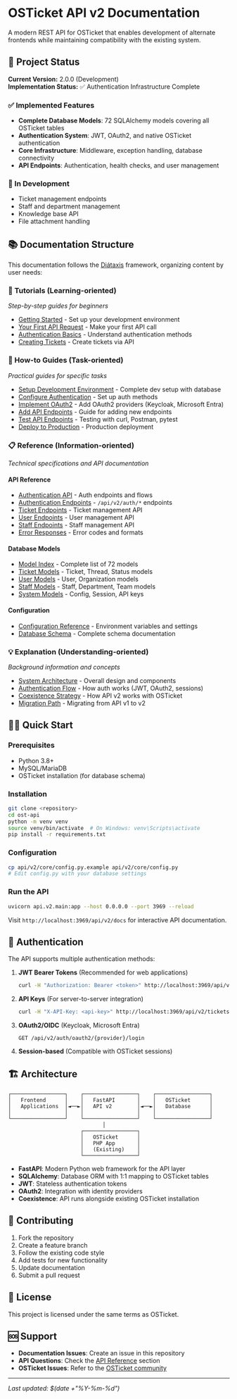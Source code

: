 # OSTicket API v2 Documentation

A modern REST API for OSTicket that enables development of alternate frontends while maintaining compatibility with the existing system.

## 🚀 Project Status

**Current Version:** 2.0.0 (Development)  
**Implementation Status:** ✅ Authentication Infrastructure Complete

### ✅ Implemented Features
- **Complete Database Models**: 72 SQLAlchemy models covering all OSTicket tables
- **Authentication System**: JWT, OAuth2, and native OSTicket authentication
- **Core Infrastructure**: Middleware, exception handling, database connectivity
- **API Endpoints**: Authentication, health checks, and user management

### 🚧 In Development
- Ticket management endpoints
- Staff and department management
- Knowledge base API
- File attachment handling

## 📚 Documentation Structure

This documentation follows the [Diátaxis](https://diataxis.fr/) framework, organizing content by user needs:

### 📖 Tutorials (Learning-oriented)
*Step-by-step guides for beginners*

- [Getting Started](tutorials/01-getting-started.md) - Set up your development environment
- [Your First API Request](tutorials/02-first-api-request.md) - Make your first API call
- [Authentication Basics](tutorials/03-authentication-basics.md) - Understand authentication methods
- [Creating Tickets](tutorials/04-creating-tickets.md) - Create tickets via API

### 🔧 How-to Guides (Task-oriented)
*Practical guides for specific tasks*

- [Setup Development Environment](how-to/setup-development.md) - Complete dev setup with database
- [Configure Authentication](how-to/configure-authentication.md) - Set up auth methods
- [Implement OAuth2](how-to/implement-oauth2.md) - Add OAuth2 providers (Keycloak, Microsoft Entra)
- [Add API Endpoints](how-to/add-api-endpoints.md) - Guide for adding new endpoints
- [Test API Endpoints](how-to/test-api-endpoints.md) - Testing with curl, Postman, pytest
- [Deploy to Production](how-to/deploy-production.md) - Production deployment

### 📋 Reference (Information-oriented)
*Technical specifications and API documentation*

#### API Reference
- [Authentication API](reference/api/authentication.md) - Auth endpoints and flows
- [Authentication Endpoints](reference/api/endpoints/auth.md) - `/api/v2/auth/*` endpoints
- [Ticket Endpoints](reference/api/endpoints/tickets.md) - Ticket management API
- [User Endpoints](reference/api/endpoints/users.md) - User management API
- [Staff Endpoints](reference/api/endpoints/staff.md) - Staff management API
- [Error Responses](reference/api/errors.md) - Error codes and formats

#### Database Models
- [Model Index](reference/models/index.md) - Complete list of 72 models
- [Ticket Models](reference/models/ticket-models.md) - Ticket, Thread, Status models
- [User Models](reference/models/user-models.md) - User, Organization models
- [Staff Models](reference/models/staff-models.md) - Staff, Department, Team models
- [System Models](reference/models/system-models.md) - Config, Session, API keys

#### Configuration
- [Configuration Reference](reference/configuration.md) - Environment variables and settings
- [Database Schema](reference/database-schema.md) - Complete schema documentation

### 💡 Explanation (Understanding-oriented)
*Background information and concepts*

- [System Architecture](explanation/architecture.md) - Overall design and components
- [Authentication Flow](explanation/authentication-flow.md) - How auth works (JWT, OAuth2, sessions)
- [Coexistence Strategy](explanation/coexistence-strategy.md) - How API v2 works with OSTicket
- [Migration Path](explanation/migration-path.md) - Migrating from API v1 to v2

## 🏃‍♂️ Quick Start

### Prerequisites
- Python 3.8+
- MySQL/MariaDB
- OSTicket installation (for database schema)

### Installation
```bash
git clone <repository>
cd ost-api
python -m venv venv
source venv/bin/activate  # On Windows: venv\Scripts\activate
pip install -r requirements.txt
```

### Configuration
```bash
cp api/v2/core/config.py.example api/v2/core/config.py
# Edit config.py with your database settings
```

### Run the API
```bash
uvicorn api.v2.main:app --host 0.0.0.0 --port 3969 --reload
```

Visit `http://localhost:3969/api/v2/docs` for interactive API documentation.

## 🔐 Authentication

The API supports multiple authentication methods:

1. **JWT Bearer Tokens** (Recommended for web applications)
   ```bash
   curl -H "Authorization: Bearer <token>" http://localhost:3969/api/v2/auth/userinfo
   ```

2. **API Keys** (For server-to-server integration)
   ```bash
   curl -H "X-API-Key: <api-key>" http://localhost:3969/api/v2/tickets
   ```

3. **OAuth2/OIDC** (Keycloak, Microsoft Entra)
   ```
   GET /api/v2/auth/oauth2/{provider}/login
   ```

4. **Session-based** (Compatible with OSTicket sessions)

## 🏗️ Architecture

```
┌─────────────────┐    ┌─────────────────┐    ┌─────────────────┐
│   Frontend      │    │   FastAPI       │    │   OSTicket      │
│   Applications  │◄──►│   API v2        │◄──►│   Database      │
│                 │    │                 │    │                 │
└─────────────────┘    └─────────────────┘    └─────────────────┘
                              │
                       ┌─────────────────┐
                       │   OSTicket      │
                       │   PHP App       │
                       │   (Existing)    │
                       └─────────────────┘
```

- **FastAPI**: Modern Python web framework for the API layer
- **SQLAlchemy**: Database ORM with 1:1 mapping to OSTicket tables
- **JWT**: Stateless authentication tokens
- **OAuth2**: Integration with identity providers
- **Coexistence**: API runs alongside existing OSTicket installation

## 🤝 Contributing

1. Fork the repository
2. Create a feature branch
3. Follow the existing code style
4. Add tests for new functionality
5. Update documentation
6. Submit a pull request

## 📄 License

This project is licensed under the same terms as OSTicket.

## 🆘 Support

- **Documentation Issues**: Create an issue in this repository
- **API Questions**: Check the [API Reference](reference/api/) section
- **OSTicket Issues**: Refer to the [OSTicket community](https://forum.osticket.com/)

---

*Last updated: $(date +"%Y-%m-%d")*